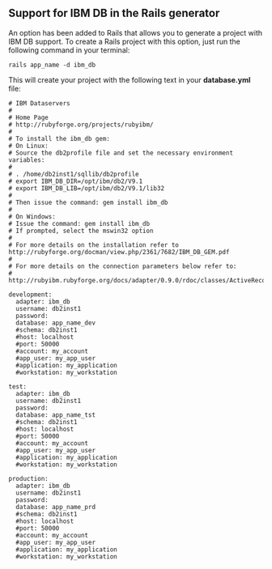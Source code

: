 ## Support for IBM DB in the Rails generator

An option has been added to Rails that allows you to generate a project with IBM DB support. To create a Rails project with this option, just run the following command in your terminal:

`rails app_name -d ibm_db`

This will create your project with the following text in your **database.yml** file:

	# IBM Dataservers
	#
	# Home Page
	# http://rubyforge.org/projects/rubyibm/
	#
	# To install the ibm_db gem:
	# On Linux:
	# Source the db2profile file and set the necessary environment variables:
	#
	# . /home/db2inst1/sqllib/db2profile
	# export IBM_DB_DIR=/opt/ibm/db2/V9.1
	# export IBM_DB_LIB=/opt/ibm/db2/V9.1/lib32
	#
	# Then issue the command: gem install ibm_db
	#
	# On Windows:
	# Issue the command: gem install ibm_db
	# If prompted, select the mswin32 option
	#
	# For more details on the installation refer to http://rubyforge.org/docman/view.php/2361/7682/IBM_DB_GEM.pdf
	#
	# For more details on the connection parameters below refer to:
	# http://rubyibm.rubyforge.org/docs/adapter/0.9.0/rdoc/classes/ActiveRecord/ConnectionAdapters/IBM_DBAdapter.html

	development:
	  adapter: ibm_db
	  username: db2inst1
	  password:
	  database: app_name_dev
	  #schema: db2inst1
	  #host: localhost
	  #port: 50000
	  #account: my_account
	  #app_user: my_app_user
	  #application: my_application
	  #workstation: my_workstation

	test:
	  adapter: ibm_db
	  username: db2inst1
	  password:
	  database: app_name_tst
	  #schema: db2inst1
	  #host: localhost
	  #port: 50000
	  #account: my_account
	  #app_user: my_app_user
	  #application: my_application
	  #workstation: my_workstation

	production:
	  adapter: ibm_db
	  username: db2inst1
	  password:
	  database: app_name_prd
	  #schema: db2inst1
	  #host: localhost
	  #port: 50000
	  #account: my_account
	  #app_user: my_app_user
	  #application: my_application
	  #workstation: my_workstation